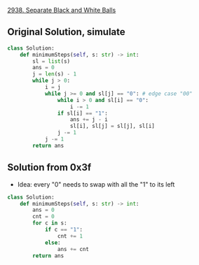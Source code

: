 

[2938. Separate Black and White Balls](https://leetcode.cn/problems/separate-black-and-white-balls/)

## Original Solution, simulate

```python
class Solution:
    def minimumSteps(self, s: str) -> int:
        sl = list(s)
        ans = 0
        j = len(s) - 1
        while j > 0:
            i = j
            while j >= 0 and sl[j] == "0": # edge case "00"
                while i > 0 and sl[i] == "0":
                    i -= 1
                if sl[i] == "1":
                    ans += j - i
                    sl[i], sl[j] = sl[j], sl[i]
                j -= 1
            j -= 1
        return ans
```



## Solution from 0x3f

- Idea: every "0" needs to swap with all the "1" to its left

```python
class Solution:
    def minimumSteps(self, s: str) -> int:
        ans = 0
        cnt = 0
        for c in s:
            if c == "1":
                cnt += 1
            else:
                ans += cnt
        return ans
```

